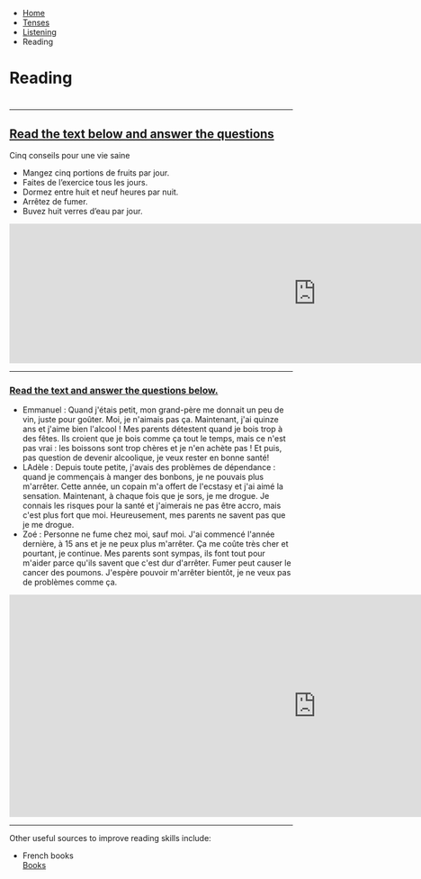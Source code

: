 <ul class="breadcrumb">
  <li><a href="index.html">Home</a></li>
  <li><a href="page2.html">Tenses</a></li>
   <li><a href="page3.html">Listening</a></li>
  <li>Reading</li> 
  </ul>

<h1>Reading<h1>
<hr>

<h2><u>Read the text below and answer the questions</u></h2>

<p>Cinq conseils pour une vie saine</p>
<ul> 
  <li>Mangez cinq portions de fruits par jour.</li>
  <li>Faites de l’exercice tous les jours.</li>
  <li>Dormez entre huit et neuf heures par nuit.</li>
  <li>Arrêtez de fumer.</li>
  <li>Buvez huit verres d’eau par jour.</li>
</ul> 
<iframe src="https://h5p.org/h5p/embed/169258" width="1090" height="248" frameborder="0" allowfullscreen="allowfullscreen"></iframe><script src="https://h5p.org/sites/all/modules/h5p/library/js/h5p-resizer.js" charset="UTF-8"></script>

<hr>
<h3><u> Read the text and answer the questions below.</u></h3>
<ul>
<li>Emmanuel : Quand j'étais petit, mon grand-père me donnait un peu de vin, juste pour goûter. Moi, je n'aimais pas ça. Maintenant, j'ai quinze ans et j'aime bien l'alcool ! Mes parents détestent quand je bois trop à des fêtes. Ils croient que je bois comme ça tout le temps, mais ce n'est pas vrai : les boissons sont trop chères et je n'en achète pas ! Et puis, pas question de devenir alcoolique, je veux rester en bonne santé! </li>

<li>LAdèle : Depuis toute petite, j'avais des problèmes de dépendance : quand je commençais à manger des bonbons, je ne pouvais plus m'arrêter. Cette année, un copain m'a offert de l'ecstasy et j'ai aimé la sensation. Maintenant, à chaque fois que je sors, je me drogue. Je connais les risques pour la santé et j'aimerais ne pas être accro, mais c'est plus fort que moi. Heureusement, mes parents ne savent pas que je me drogue.</li>

<li>Zoé : Personne ne fume chez moi, sauf moi. J'ai commencé l'année dernière, à 15 ans et je ne peux plus m'arrêter. Ça me coûte très cher et pourtant, je continue. Mes parents sont sympas, ils font tout pour m'aider parce qu'ils savent que c'est dur d'arrêter. Fumer peut causer le cancer des poumons. J'espère pouvoir m'arrêter bientôt, je ne veux pas de problèmes comme ça.</li>
</ul>

<iframe src="https://h5p.org/h5p/embed/169274" width="1090" height="395" frameborder="0" allowfullscreen="allowfullscreen"></iframe><script src="https://h5p.org/sites/all/modules/h5p/library/js/h5p-resizer.js" charset="UTF-8"></script>

<hr>

<p> Other useful sources to improve reading skills include:</p>
<ul>
  <li> French books </li>
  <a href="https://www.fluentu.com/blog/french/easy-read-french-books-french-learners/">Books </a>
